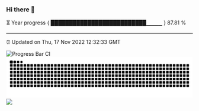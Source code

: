 ### Hi there 👋

⏳ Year progress { ██████████████████████████▁▁▁▁ } 87.81 %

---

⏰ Updated on Thu, 17 Nov 2022 12:32:33 GMT

![Progress Bar CI](https://github.com/liununu/liununu/workflows/Progress%20Bar%20CI/badge.svg)![](https://raw.githubusercontent.com/L1cardo/L1cardo/main/assets/github-contribution-grid-snake.svg)![](https://raw.githubusercontent.com/seesaws/seesaws/main/assets/github-contribution-grid-snake.svg)
